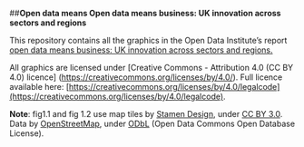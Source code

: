 ##**Open data means Open data means business: UK innovation across sectors and regions**

This repository contains all the graphics in the Open Data Institute’s report [open data means business: UK innovation across sectors and regions.](http://theodi.org/open-data-means-business)

All graphics are licensed under [Creative Commons - Attribution 4.0 (CC BY 4.0) licence] (https://creativecommons.org/licenses/by/4.0/). Full licence available here: [https://creativecommons.org/licenses/by/4.0/legalcode](https://creativecommons.org/licenses/by/4.0/legalcode). 

**Note**: fig1.1 and fig 1.2 use map tiles by [Stamen Design](http://stamen.com), under [CC BY 3.0](https://creativecommons.org/licenses/by/3.0/). Data by [OpenStreetMap](http://www.openstreetmap.org/), under [ODbL](http://www.openstreetmap.org/copyright) (Open Data Commons Open Database License).
